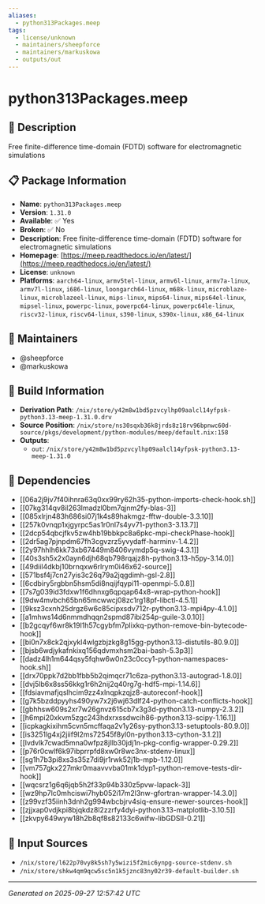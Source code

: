 ```yaml
---
aliases:
  - python313Packages.meep
tags:
  - license/unknown
  - maintainers/sheepforce
  - maintainers/markuskowa
  - outputs/out
---
```


# python313Packages.meep

## 📝 Description

Free finite-difference time-domain (FDTD) software for electromagnetic simulations

## 📋 Package Information

- **Name**: `python313Packages.meep`
- **Version**: `1.31.0`
- **Available**: ✅ Yes
- **Broken**: ✅ No
- **Description**: Free finite-difference time-domain (FDTD) software for electromagnetic simulations
- **Homepage**: [https://meep.readthedocs.io/en/latest/](https://meep.readthedocs.io/en/latest/)
- **License**: `unknown`
- **Platforms**: `aarch64-linux`, `armv5tel-linux`, `armv6l-linux`, `armv7a-linux`, `armv7l-linux`, `i686-linux`, `loongarch64-linux`, `m68k-linux`, `microblaze-linux`, `microblazeel-linux`, `mips-linux`, `mips64-linux`, `mips64el-linux`, `mipsel-linux`, `powerpc-linux`, `powerpc64-linux`, `powerpc64le-linux`, `riscv32-linux`, `riscv64-linux`, `s390-linux`, `s390x-linux`, `x86_64-linux`
## 👥 Maintainers

- @sheepforce
- @markuskowa


## 🔧 Build Information

- **Derivation Path**: `/nix/store/y42m8w1bd5pzvcylhp09aalcl14yfpsk-python3.13-meep-1.31.0.drv`
- **Source Position**: `/nix/store/ns30sqxb36k8jrds8z18rv96bpnwc60d-source/pkgs/development/python-modules/meep/default.nix:158`
- **Outputs**:
  - `out`:  `/nix/store/y42m8w1bd5pzvcylhp09aalcl14yfpsk-python3.13-meep-1.31.0`

## 🔗 Dependencies

- [[06a2j9jv7f40ihnra63q0xx99ry62h35-python-imports-check-hook.sh]]
- [[07kg314qv8il263lmadzl0bm7qjnm2fy-blas-3]]
- [[085xlrjn483h686si07j1k4s89hakmgz-fftw-double-3.3.10]]
- [[257k0vnqp1xjgyrpc5as1r0nl7s4yv71-python3-3.13.7]]
- [[2dcp54qbcjfkv5zw4hb19bbkpc8a6pkc-mpi-checkPhase-hook]]
- [[2dr5ag7pjnpdm67fh3cgvzrz5yvydaff-harminv-1.4.2]]
- [[2y97hhlh6kk73xb67449m8406vymdp5q-swig-4.3.1]]
- [[40s3sh5x2x0ayn6djh68qb798rqajz8h-python3.13-h5py-3.14.0]]
- [[49diil4dkbj10brnqxw6rlrym0i46x62-source]]
- [[571bsf4j7cn27yis3c26q79a2jqgdimh-gsl-2.8]]
- [[6cdbiry5rgbbn5hsm5di8nqijfqypi11-openmpi-5.0.8]]
- [[7s7g039id3fdxw1f6dhnxg6qpqap64x8-wrap-python-hook]]
- [[9dw4mvbch65bn65mcwwcj08zc1rg18pf-libctl-4.5.1]]
- [[9ksz3cxnh25drgz6w6c85cipxsdv712r-python3.13-mpi4py-4.1.0]]
- [[a1mhws14d6nmmdhqqn2spmd87ibi254p-guile-3.0.10]]
- [[b2gcqyf6wr8k19l1h57cgybfm7plixkq-python-remove-bin-bytecode-hook]]
- [[bi0n7x8ck2qjxykl4wlgzbjzkg8g15gg-python3.13-distutils-80.9.0]]
- [[bjsb6wdjykafnkixq156qdvmxhsm2bai-bash-5.3p3]]
- [[dadz4lh1m644qsy5fqhw6w0n23c0ccy1-python-namespaces-hook.sh]]
- [[drx70ppk7d2bb1fbb5b2qimqcr71c6za-python3.13-autograd-1.8.0]]
- [[dvj5lb6x8ss56kkg1r6h2nij2q40rg7g-hdf5-mpi-1.14.6]]
- [[fdsiavmafjqslhcim9zz4xlnqpkzqjz8-autoreconf-hook]]
- [[g7k5bzddpyyhs490yw7x2j6wj63dlf24-python-catch-conflicts-hook]]
- [[gbhhsw609s2xr7w26gnvz615cb7x3g3d-python3.13-numpy-2.3.2]]
- [[h6mpi20xkvm5zgc243hdxrxssdwcih86-python3.13-scipy-1.16.1]]
- [[icpkagkixihm5cvn5mcffaqa2v1y26sy-python3.13-setuptools-80.9.0]]
- [[is3251lg4xj2jiif9l2ms72545f8yl0n-python3.13-cython-3.1.2]]
- [[lvdvlk7cwad5mna0wfpz8jllb30jdj1n-pkg-config-wrapper-0.29.2]]
- [[p76r0cwlf6k97ibprrpfd8xw0r8wc3nx-stdenv-linux]]
- [[sg1h7b3pi8xs3s35z7di9jr1rwk52j1b-mpb-1.12.0]]
- [[vm757gkx227mkr0maavvvba01mk1dyp1-python-remove-tests-dir-hook]]
- [[wqcsrz1g6q6jqb5h2f33p94b330z5pvw-lapack-3]]
- [[wz9hp7lc0mhciswi7hyb052i17m2l3nw-gfortran-wrapper-14.3.0]]
- [[z99vzf35iinh3dnh2g994wbcbjrv4siq-ensure-newer-sources-hook]]
- [[zjjxap0vdjkpi8bjqkdz8l2zzrfy4dyi-python3.13-matplotlib-3.10.5]]
- [[zkvpy649wyw18h2b8qf8s82133c6wifw-libGDSII-0.21]]

## 📁 Input Sources

- `/nix/store/l622p70vy8k5sh7y5wizi5f2mic6ynpg-source-stdenv.sh`
- `/nix/store/shkw4qm9qcw5sc5n1k5jznc83ny02r39-default-builder.sh`

---
*Generated on 2025-09-27 12:57:42 UTC*
